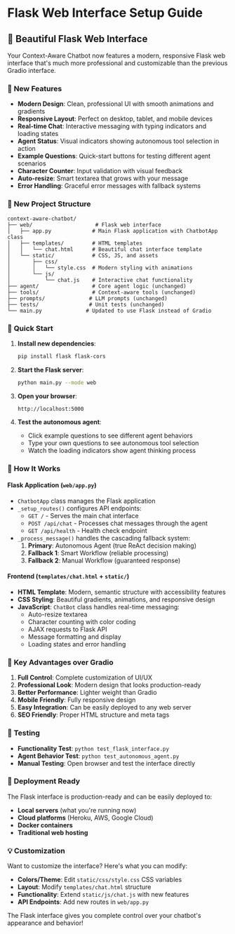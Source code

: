 # Flask Web Interface Setup Guide

## 🎨 **Beautiful Flask Web Interface**

Your Context-Aware Chatbot now features a modern, responsive Flask web interface that's much more professional and customizable than the previous Gradio interface.

### 🌟 **New Features**

- **Modern Design**: Clean, professional UI with smooth animations and gradients
- **Responsive Layout**: Perfect on desktop, tablet, and mobile devices
- **Real-time Chat**: Interactive messaging with typing indicators and loading states
- **Agent Status**: Visual indicators showing autonomous tool selection in action
- **Example Questions**: Quick-start buttons for testing different agent scenarios
- **Character Counter**: Input validation with visual feedback
- **Auto-resize**: Smart textarea that grows with your message
- **Error Handling**: Graceful error messages with fallback systems

### 📁 **New Project Structure**

```
context-aware-chatbot/
├── web/                    # Flask web interface
│   ├── app.py             # Main Flask application with ChatbotApp class
│   ├── templates/         # HTML templates
│   │   └── chat.html      # Beautiful chat interface template
│   └── static/            # CSS, JS, and assets
│       ├── css/
│       │   └── style.css  # Modern styling with animations
│       └── js/
│           └── chat.js    # Interactive chat functionality
├── agent/                 # Core agent logic (unchanged)
├── tools/                 # Context-aware tools (unchanged)
├── prompts/              # LLM prompts (unchanged)
├── tests/                # Unit tests (unchanged)
└── main.py              # Updated to use Flask instead of Gradio
```

### 🚀 **Quick Start**

1. **Install new dependencies**:
   ```bash
   pip install flask flask-cors
   ```

2. **Start the Flask server**:
   ```bash
   python main.py --mode web
   ```

3. **Open your browser**:
   ```
   http://localhost:5000
   ```

4. **Test the autonomous agent**:
   - Click example questions to see different agent behaviors
   - Type your own questions to see autonomous tool selection
   - Watch the loading indicators show agent thinking process

### 🔧 **How It Works**

#### **Flask Application (`web/app.py`)**
- `ChatbotApp` class manages the Flask application
- `_setup_routes()` configures API endpoints:
  - `GET /` - Serves the main chat interface
  - `POST /api/chat` - Processes chat messages through the agent
  - `GET /api/health` - Health check endpoint
- `_process_message()` handles the cascading fallback system:
  1. **Primary**: Autonomous Agent (true ReAct decision making)
  2. **Fallback 1**: Smart Workflow (reliable processing)
  3. **Fallback 2**: Manual Workflow (guaranteed response)

#### **Frontend (`templates/chat.html` + `static/`)**
- **HTML Template**: Modern, semantic structure with accessibility features
- **CSS Styling**: Beautiful gradients, animations, and responsive design
- **JavaScript**: `ChatBot` class handles real-time messaging:
  - Auto-resize textarea
  - Character counting with color coding
  - AJAX requests to Flask API
  - Message formatting and display
  - Loading states and error handling

### 🎯 **Key Advantages over Gradio**

1. **Full Control**: Complete customization of UI/UX
2. **Professional Look**: Modern design that looks production-ready
3. **Better Performance**: Lighter weight than Gradio
4. **Mobile Friendly**: Fully responsive design
5. **Easy Integration**: Can be easily deployed to any web server
6. **SEO Friendly**: Proper HTML structure and meta tags

### 🧪 **Testing**

- **Functionality Test**: `python test_flask_interface.py`
- **Agent Behavior Test**: `python test_autonomous_agent.py`
- **Manual Testing**: Open browser and test the interface directly

### 🚀 **Deployment Ready**

The Flask interface is production-ready and can be easily deployed to:
- **Local servers** (what you're running now)
- **Cloud platforms** (Heroku, AWS, Google Cloud)
- **Docker containers**
- **Traditional web hosting**

### 💡 **Customization**

Want to customize the interface? Here's what you can modify:

- **Colors/Theme**: Edit `static/css/style.css` CSS variables
- **Layout**: Modify `templates/chat.html` structure
- **Functionality**: Extend `static/js/chat.js` with new features
- **API Endpoints**: Add new routes in `web/app.py`

The Flask interface gives you complete control over your chatbot's appearance and behavior!
